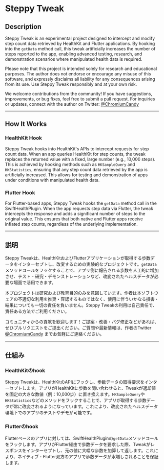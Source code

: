 # Steppy Tweak

## Description
Steppy Tweak is an experimental project designed to intercept and modify step count data retrieved by HealthKit and Flutter applications. By hooking into the `getData` method call, this tweak artificially increases the number of steps reported to the app, enabling advanced testing, research, and demonstration scenarios where manipulated health data is required. 

Please note that this project is intended solely for research and educational purposes. The author does not endorse or encourage any misuse of this software, and expressly disclaims all liability for any consequences arising from its use. Use Steppy Tweak responsibly and at your own risk.

We welcome contributions from the community! If you have suggestions, improvements, or bug fixes, feel free to submit a pull request. For inquiries or updates, connect with the author on Twitter: [@ChromiumCandy](https://twitter.com/ChromiumCandy)

---

## How It Works

### HealthKit Hook
Steppy Tweak hooks into HealthKit's APIs to intercept requests for step count data. When an app queries HealthKit for step counts, the tweak replaces the returned value with a fixed, large number (e.g., 10,000 steps). This is achieved by hooking methods such as `HKSampleQuery` and `HKStatistics`, ensuring that any step count data retrieved by the app is artificially increased. This allows for testing and demonstration of apps under conditions with manipulated health data.

### Flutter Hook
For Flutter-based apps, Steppy Tweak hooks the `getData` method call in the SwiftHealthPlugin. When the app requests step data via Flutter, the tweak intercepts the response and adds a significant number of steps to the original value. This ensures that both native and Flutter apps receive inflated step counts, regardless of the underlying implementation.

---

## 説明
Steppy Tweakは、HealthKitおよびFlutterアプリケーションが取得する歩数データをインターセプトし、改変するための実験的なプロジェクトです。`getData`メソッドコールをフックすることで、アプリ側に報告される歩数を人工的に増加させ、テスト・研究・デモンストレーションなど、改変されたヘルスデータが必要な場面で活用できます。

本プロジェクトは研究および教育目的のみを意図しています。作者は本ソフトウェアの不適切な利用を推奨・容認するものではなく、使用に伴ういかなる損害・結果についても一切の責任を負いません。Steppy Tweakの利用は自己責任で、責任ある方法でご利用ください。

コミュニティからの貢献を歓迎します！ご提案・改善・バグ修正などがあれば、ぜひプルリクエストをご提出ください。ご質問や最新情報は、作者のTwitter [@ChromiumCandy](https://twitter.com/ChromiumCandy) までお気軽にご連絡ください。

---

## 仕組み

### HealthKitのhook
Steppy Tweakは、HealthKitのAPIにフックし、歩数データの取得要求をインターセプトします。アプリがHealthKitに歩数を問い合わせると、Tweakが返却値を固定の大きな数値（例：10,000歩）に置き換えます。`HKSampleQuery`や`HKStatistics`などのメソッドをフックすることで、アプリが取得する歩数データが常に改変されるようになっています。これにより、改変されたヘルスデータ環境下でのアプリのテストやデモが可能です。

### Flutterのhook
Flutterベースのアプリに対しては、SwiftHealthPluginの`getData`メソッドコールをフックします。アプリがFlutter経由で歩数データを要求した際、Tweakがレスポンスをインターセプトし、元の値に大幅な歩数を加算して返します。これにより、ネイティブ・Flutter双方のアプリで歩数データが水増しされることを保証します。
